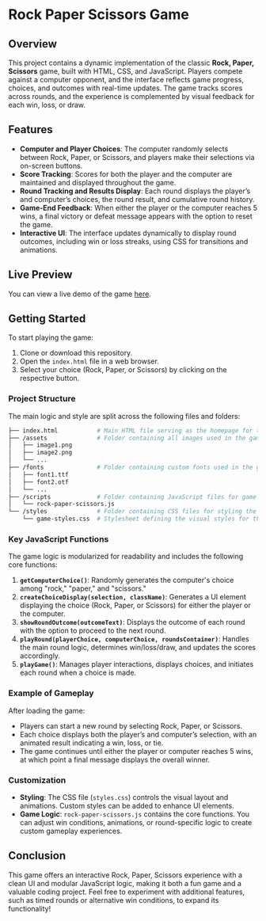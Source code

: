 # Rock Paper Scissors Game

## Overview

This project contains a dynamic implementation of the classic **Rock, Paper, Scissors** game, built with HTML, CSS, and JavaScript. Players compete against a computer opponent, and the interface reflects game progress, choices, and outcomes with real-time updates. The game tracks scores across rounds, and the experience is complemented by visual feedback for each win, loss, or draw.

## Features

- **Computer and Player Choices**: The computer randomly selects between Rock, Paper, or Scissors, and players make their selections via on-screen buttons.
- **Score Tracking**: Scores for both the player and the computer are maintained and displayed throughout the game.
- **Round Tracking and Results Display**: Each round displays the player’s and computer’s choices, the round result, and cumulative round history.
- **Game-End Feedback**: When either the player or the computer reaches 5 wins, a final victory or defeat message appears with the option to reset the game.
- **Interactive UI**: The interface updates dynamically to display round outcomes, including win or loss streaks, using CSS for transitions and animations.

## Live Preview

You can view a live demo of the game [here](https://logyle12.github.io/odin-rock-paper-scissors/).

## Getting Started

To start playing the game:
1. Clone or download this repository.
2. Open the `index.html` file in a web browser.
3. Select your choice (Rock, Paper, or Scissors) by clicking on the respective button.

### Project Structure

The main logic and style are split across the following files and folders:

```bash
├── index.html           # Main HTML file serving as the homepage for the game
├── /assets              # Folder containing all images used in the game
│   ├── image1.png
│   ├── image2.png
│   └── ...
├── /fonts               # Folder containing custom fonts used in the game
│   ├── font1.ttf
│   ├── font2.otf
│   └── ...
├── /scripts             # Folder containing JavaScript files for game logic
│   └── rock-paper-scissors.js
└── /styles              # Folder containing CSS files for styling the game
    └── game-styles.css  # Stylesheet defining the visual styles for the game
```

### Key JavaScript Functions

The game logic is modularized for readability and includes the following core functions:

1. **`getComputerChoice()`**: Randomly generates the computer's choice among "rock," "paper," and "scissors."
2. **`createChoiceDisplay(selection, className)`**: Generates a UI element displaying the choice (Rock, Paper, or Scissors) for either the player or the computer.
3. **`showRoundOutcome(outcomeText)`**: Displays the outcome of each round with the option to proceed to the next round.
4. **`playRound(playerChoice, computerChoice, roundsContainer)`**: Handles the main round logic, determines win/loss/draw, and updates the scores accordingly.
5. **`playGame()`**: Manages player interactions, displays choices, and initiates each round when a choice is made.

### Example of Gameplay

After loading the game:
- Players can start a new round by selecting Rock, Paper, or Scissors.
- Each choice displays both the player’s and computer’s selection, with an animated result indicating a win, loss, or tie.
- The game continues until either the player or computer reaches 5 wins, at which point a final message displays the overall winner.

### Customization

- **Styling**: The CSS file (`styles.css`) controls the visual layout and animations. Custom styles can be added to enhance UI elements.
- **Game Logic**: `rock-paper-scissors.js` contains the core functions. You can adjust win conditions, animations, or round-specific logic to create custom gameplay experiences.

## Conclusion

This game offers an interactive Rock, Paper, Scissors experience with a clean UI and modular JavaScript logic, making it both a fun game and a valuable coding project. Feel free to experiment with additional features, such as timed rounds or alternative win conditions, to expand its functionality!